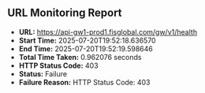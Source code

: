 ## URL Monitoring Report

- **URL:** https://api-gw1-prod1.fisglobal.com/gw/v1/health
- **Start Time:** 2025-07-20T19:52:18.636570
- **End Time:** 2025-07-20T19:52:19.598646
- **Total Time Taken:** 0.962076 seconds
- **HTTP Status Code:** 403
- **Status:** Failure
- **Failure Reason:** HTTP Status Code: 403
